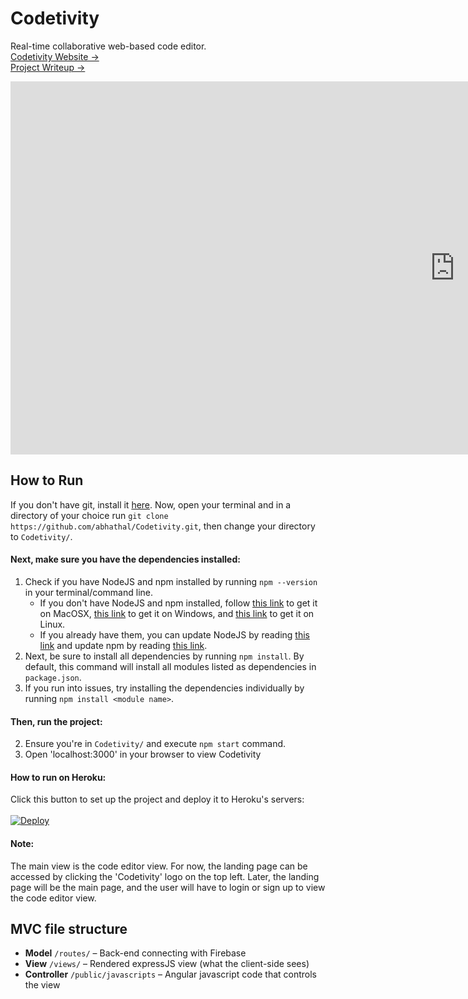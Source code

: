 # Codetivity
Real-time collaborative web-based code editor.<br>
[Codetivity Website →](https://codetivity.herokuapp.com/)<br>
[Project Writeup →](https://abhathal.github.io/Codetivity)

<iframe width="1422" height="597" src="https://www.youtube.com/embed/lhMnN3gKrIo" frameborder="0" allowfullscreen></iframe>

## How to Run

If you don't have git, install it [here](https://git-scm.com/downloads). Now, open your terminal and in a directory of your choice run `git clone https://github.com/abhathal/Codetivity.git`, then change your directory to `Codetivity/`.

#### Next, make sure you have the dependencies installed:
1. Check if you have NodeJS and npm installed by running `npm --version` in your terminal/command line.
    - If you don't have NodeJS and npm installed, follow [this link](https://changelog.com/posts/install-node-js-with-homebrew-on-os-x) to get it on MacOSX, [this link](http://blog.teamtreehouse.com/install-node-js-npm-windows) to get it on Windows, and [this link](http://blog.teamtreehouse.com/install-node-js-npm-linux) to get it on Linux.
    - If you already have them, you can update NodeJS by reading [this link](http://www.hostingadvice.com/how-to/update-node-js-latest-version/) and update npm by reading [this link](https://docs.npmjs.com/getting-started/installing-node).
2. Next, be sure to install all dependencies by running `npm install`. By default, this command will install all modules listed as dependencies in `package.json`.
3. If you run into issues, try installing the dependencies individually by running `npm install <module name>`.

#### Then, run the project:
2. Ensure you're in `Codetivity/` and execute `npm start` command.
2. Open 'localhost:3000' in your browser to view Codetivity

#### How to run on Heroku:
Click this button to set up the project and deploy it to Heroku's servers:<br><br>
[![Deploy](https://www.herokucdn.com/deploy/button.svg)](https://heroku.com/deploy)

#### Note:
The main view is the code editor view. For now, the landing page can be accessed by clicking the 'Codetivity' logo on the top left. Later, the landing page will be the main page, and the user will have to login or sign up to view the code editor view.

## MVC file structure

- **Model** `/routes/` – Back-end connecting with Firebase
- **View** `/views/` – Rendered expressJS view (what the client-side sees)
- **Controller** `/public/javascripts` – Angular javascript code that controls the view
